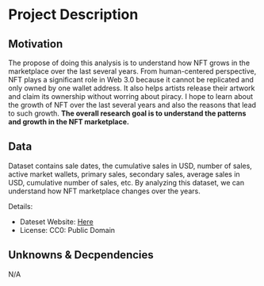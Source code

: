 # Project Description

## Motivation
The propose of doing this analysis is to understand how NFT grows in the marketplace over the last several years. From human-centered perspective, NFT plays a significant role in Web 3.0 because it cannot be replicated and only owned by one wallet address. It also helps artists release their artwork and claim its ownership without worring about piracy. I hope to learn about the growth of NFT over the last several years and also the reasons that lead to such growth. **The overall research goal is to understand the patterns and growth in the NFT marketplace.** 

## Data
Dataset contains sale dates, the cumulative sales in USD, number of sales, active market wallets, primary sales, secondary sales, average sales in USD, cumulative number of sales, etc. By analyzing this dataset, we can understand how NFT marketplace changes over the years.


Details:
- Dateset Website: [Here](https://www.kaggle.com/datasets/mathurinache/nft-history-sales)
- License: CC0: Public Domain



## Unknowns & Decpendencies
N/A